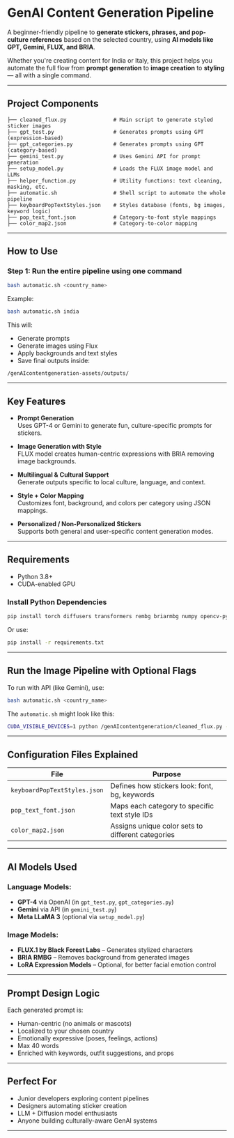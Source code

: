 #  GenAI Content Generation Pipeline

A beginner-friendly pipeline to **generate stickers, phrases, and pop-culture references** based on the selected country, using **AI models like GPT, Gemini, FLUX, and BRIA**.

Whether you're creating content for India or Italy, this project helps you automate the full flow from **prompt generation** to **image creation** to **styling** — all with a single command.

---

##  Project Components

```
├── cleaned_flux.py               # Main script to generate styled sticker images
├── gpt_test.py                   # Generates prompts using GPT (expression-based)
├── gpt_categories.py             # Generates prompts using GPT (category-based)
├── gemini_test.py                # Uses Gemini API for prompt generation
├── setup_model.py                # Loads the FLUX image model and LLMs
├── helper_function.py            # Utility functions: text cleaning, masking, etc.
├── automatic.sh                  # Shell script to automate the whole pipeline
├── keyboardPopTextStyles.json    # Styles database (fonts, bg images, keyword logic)
├── pop_text_font.json            # Category-to-font style mappings
├── color_map2.json               # Category-to-color mapping
```

---

##  How to Use

### Step 1: Run the entire pipeline using one command

```bash
bash automatic.sh <country_name>
```

Example:

```bash
bash automatic.sh india
```

This will:
- Generate prompts
- Generate images using Flux
- Apply backgrounds and text styles
- Save final outputs inside:
```
/genAIcontentgeneration-assets/outputs/
```

---

##  Key Features

-  **Prompt Generation**  
  Uses GPT-4 or Gemini to generate fun, culture-specific prompts for stickers.

-  **Image Generation with Style**  
  FLUX model creates human-centric expressions with BRIA removing image backgrounds.

-  **Multilingual & Cultural Support**  
  Generate outputs specific to local culture, language, and context.

-  **Style + Color Mapping**  
  Customizes font, background, and colors per category using JSON mappings.

-  **Personalized / Non-Personalized Stickers**  
  Supports both general and user-specific content generation modes.

---

##  Requirements

- Python 3.8+
- CUDA-enabled GPU

### Install Python Dependencies

```bash
pip install torch diffusers transformers rembg briarmbg numpy opencv-python
```

Or use:

```bash
pip install -r requirements.txt
```

---

##  Run the Image Pipeline with Optional Flags

To run with API (like Gemini), use:

```bash
bash automatic.sh <country_name>
```

The `automatic.sh` might look like this:

```bash
CUDA_VISIBLE_DEVICES=1 python /genAIcontentgeneration/cleaned_flux.py --country "$country_name" --json1 "$json_path" --output "$image_output_path" --json2 "$json_path_categories" --sticker_type "$sticker_type" --font "$font" --api
```

---

##  Configuration Files Explained

| File                     | Purpose                                             |
|--------------------------|-----------------------------------------------------|
| `keyboardPopTextStyles.json` | Defines how stickers look: font, bg, keywords     |
| `pop_text_font.json`     | Maps each category to specific text style IDs      |
| `color_map2.json`        | Assigns unique color sets to different categories  |

---

##  AI Models Used

###  Language Models:
- **GPT-4** via OpenAI (in `gpt_test.py`, `gpt_categories.py`)
- **Gemini** via API (in `gemini_test.py`)
- **Meta LLaMA 3** (optional via `setup_model.py`)

###  Image Models:
- **FLUX.1 by Black Forest Labs** – Generates stylized characters
- **BRIA RMBG** – Removes background from generated images
- **LoRA Expression Models** – Optional, for better facial emotion control

---

##  Prompt Design Logic

Each generated prompt is:
- Human-centric (no animals or mascots)
- Localized to your chosen country
- Emotionally expressive (poses, feelings, actions)
- Max 40 words
- Enriched with keywords, outfit suggestions, and props

---

##  Perfect For

- Junior developers exploring content pipelines
- Designers automating sticker creation
- LLM + Diffusion model enthusiasts
- Anyone building culturally-aware GenAI systems

---


